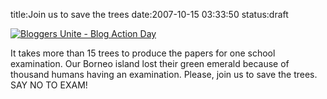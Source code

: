 title:Join us to save the trees
date:2007-10-15 03:33:50
status:draft

 <a href="http://blogactionday.org"> <img src="http://blogactionday.org/images/action_468x60.jpg" alt="Bloggers Unite - Blog Action Day"> </a>

It takes more than 15 trees to produce the papers for one school examination. Our Borneo island lost their green emerald because of thousand humans having an examination. Please, join us to save the trees. SAY NO TO EXAM!